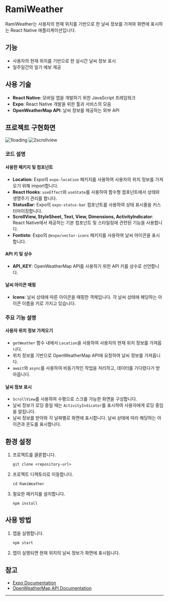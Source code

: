 # RamiWeather

RamiWeather는 사용자의 현재 위치를 기반으로 한 날씨 정보를 가져와 화면에 표시하는 React Native 애플리케이션입니다.

## 기능

- 사용자의 현재 위치를 기반으로 한 실시간 날씨 정보 표시
- 일주일간의 일기 예보 제공

## 사용 기술

- **React Native**: 모바일 앱을 개발하기 위한 JavaScript 프레임워크
- **Expo**: React Native 개발을 위한 툴과 서비스의 모음
- **OpenWeatherMap API**: 날씨 정보를 제공하는 외부 API

## 프로젝트 구현화면
![1loading](https://github.com/rami242424/RamiWeather2/assets/138556019/4c2badf5-095e-4040-9696-3e4cd0dc7f76)
![2scrollview](https://github.com/rami242424/RamiWeather2/assets/138556019/930e0a36-09e5-465e-b4d1-654717cd5a38)


### 코드 설명

#### 사용한 패키지 및 컴포넌트
- **Location**: Expo의 `expo-location` 패키지를 사용하여 사용자의 위치 정보를 가져오기 위해 import합니다.
- **React Hooks**: `useEffect`와 `useState`를 사용하여 함수형 컴포넌트에서 상태와 생명주기 관리를 합니다.
- **StatusBar**: Expo의 `expo-status-bar` 컴포넌트를 사용하여 상태 표시줄을 커스터마이징합니다.
- **ScrollView, StyleSheet, Text, View, Dimensions, ActivityIndicator**: React Native에서 제공하는 기본 컴포넌트 및 스타일링에 관련된 기능을 사용합니다.
- **Fontisto**: Expo의 `@expo/vector-icons` 패키지를 사용하여 날씨 아이콘을 표시합니다.

#### API 키 및 상수
- **API_KEY**: OpenWeatherMap API를 사용하기 위한 API 키를 상수로 선언합니다.

#### 날씨 아이콘 매핑
- **Icons**: 날씨 상태에 따른 아이콘을 매핑한 객체입니다. 각 날씨 상태에 해당하는 아이콘 이름을 키로 가지고 있습니다.

### 주요 기능 설명

#### 사용자 위치 정보 가져오기
- `getWeather` 함수 내에서 `Location`을 사용하여 사용자의 현재 위치 정보를 가져옵니다.
- 위치 정보를 기반으로 OpenWeatherMap API에 요청하여 날씨 정보를 가져옵니다.
- `await`와 `async`를 사용하여 비동기적인 작업을 처리하고, 데이터를 기다렸다가 받아옵니다.

#### 날씨 정보 표시
- `ScrollView`를 사용하여 수평으로 스크롤 가능한 화면을 구성합니다.
- 날씨 정보가 로딩 중일 때는 `ActivityIndicator`를 표시하여 사용자에게 로딩 중임을 알립니다.
- 날씨 정보를 받아와 각 날짜별로 화면에 표시합니다. 날씨 상태에 따라 해당하는 아이콘과 온도를 표시합니다.

## 환경 설정

1. 프로젝트를 클론합니다.
   ```
   git clone <repository-url>
   ```

2. 프로젝트 디렉토리로 이동합니다.
   ```
   cd RamiWeather
   ```

3. 필요한 패키지를 설치합니다.
   ```
   npm install
   ```

## 사용 방법

1. 앱을 실행합니다.
   ```
   npm start
   ```
2. 앱이 실행되면 현재 위치의 날씨 정보가 화면에 표시됩니다.

## 참고

- [Expo Documentation](https://docs.expo.dev/)
- [OpenWeatherMap API Documentation](https://openweathermap.org/api)

---
